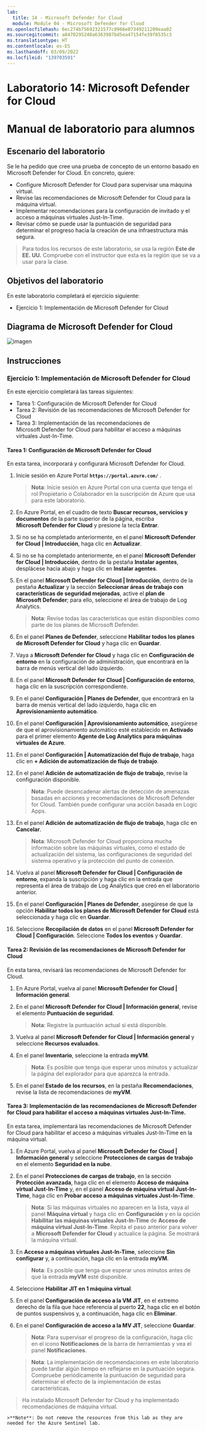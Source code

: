 ```yaml
---
lab:
  title: 14 - Microsoft Defender for Cloud
  module: Module 04 - Microsoft Defender for Cloud
ms.openlocfilehash: 6ec274b75692321577c8966e07349211209eaa02
ms.sourcegitcommit: a8470295248a6363987bd5ea47154fe39f8535c3
ms.translationtype: HT
ms.contentlocale: es-ES
ms.lasthandoff: 03/09/2022
ms.locfileid: "139703591"
---
```

# <a name="lab-14-microsoft-defender-for-cloud"></a>Laboratorio 14: Microsoft Defender for Cloud
# <a name="student-lab-manual"></a>Manual de laboratorio para alumnos

## <a name="lab-scenario"></a>Escenario del laboratorio

Se le ha pedido que cree una prueba de concepto de un entorno basado en Microsoft Defender for Cloud. En concreto, quiere:

- Configure Microsoft Defender for Cloud para supervisar una máquina virtual.
- Revise las recomendaciones de Microsoft Defender for Cloud para la máquina virtual.
- Implementar recomendaciones para la configuración de invitado y el acceso a máquinas virtuales Just-In-Time. 
- Revisar cómo se puede usar la puntuación de seguridad para determinar el progreso hacia la creación de una infraestructura más segura.

> Para todos los recursos de este laboratorio, se usa la región **Este de EE. UU.** Compruebe con el instructor que esta es la región que se va a usar para la clase. 

## <a name="lab-objectives"></a>Objetivos del laboratorio

En este laboratorio completará el ejercicio siguiente:

- Ejercicio 1: Implementación de Microsoft Defender for Cloud

## <a name="microsoft-defender-for-cloud-diagram"></a>Diagrama de Microsoft Defender for Cloud

![imagen](https://user-images.githubusercontent.com/91347931/157537800-94a64b6e-026c-41b2-970e-f8554ce1e0ab.png)

## <a name="instructions"></a>Instrucciones

### <a name="exercise-1-implement-microsoft-defender-for-cloud"></a>Ejercicio 1: Implementación de Microsoft Defender for Cloud

En este ejercicio completará las tareas siguientes:

- Tarea 1: Configuración de Microsoft Defender for Cloud
- Tarea 2: Revisión de las recomendaciones de Microsoft Defender for Cloud
- Tarea 3: Implementación de las recomendaciones de Microsoft Defender for Cloud para habilitar el acceso a máquinas virtuales Just-In-Time.

#### <a name="task-1-configure-microsoft-defender-for-cloud"></a>Tarea 1: Configuración de Microsoft Defender for Cloud

En esta tarea, incorporará y configurará Microsoft Defender for Cloud.

1. Inicie sesión en Azure Portal **`https://portal.azure.com/`** .

    >**Nota**: Inicie sesión en Azure Portal con una cuenta que tenga el rol Propietario o Colaborador en la suscripción de Azure que usa para este laboratorio.

2. En Azure Portal, en el cuadro de texto **Buscar recursos, servicios y documentos** de la parte superior de la página, escriba **Microsoft Defender for Cloud** y presione la tecla **Entrar**.

3. Si no se ha completado anteriormente, en el panel **Microsoft Defender for Cloud \| Introducción**, haga clic en **Actualizar**.
     
4. Si no se ha completado anteriormente, en el panel **Microsoft Defender for Cloud \| Introducción**, dentro de la pestaña **Instalar agentes**, desplácese hacia abajo y haga clic en **Instalar agentes**.

5. En el panel **Microsoft Defender for Cloud \| Introducción**, dentro de la pestaña **Actualizar** y la sección **Seleccionar áreas de trabajo con características de seguridad mejoradas**, active el **plan de Microsoft Defender**; para ello, seleccione el área de trabajo de Log Analytics. 

    >**Nota**: Revise todas las características que están disponibles como parte de los planes de Microsoft Defender. 

6. En el panel **Planes de Defender**, seleccione **Habilitar todos los planes de Microsoft Defender for Cloud** y haga clic en **Guardar**.

7. Vaya a **Microsoft Defender for Cloud** y haga clic en **Configuración de entorno** en la configuración de administración, que encontrará en la barra de menús vertical del lado izquierdo.

8. En el panel **Microsoft Defender for Cloud | Configuración de entorno**, haga clic en la suscripción correspondiente. 

9. En el panel **Configuración | Planes de Defender**, que encontrará en la barra de menús vertical del lado izquierdo, haga clic en **Aprovisionamiento automático**.

10. En el panel **Configuración | Aprovisionamiento automático**, asegúrese de que el aprovisionamiento automático esté establecido en **Activado** para el primer elemento **Agente de Log Analytics para máquinas virtuales de Azure**.

11. En el panel **Configuración \| Automatización del flujo de trabajo**, haga clic en **+ Adición de automatización de flujo de trabajo**.

12. En el panel **Adición de automatización de flujo de trabajo**, revise la configuración disponible. 

    >**Nota**: Puede desencadenar alertas de detección de amenazas basadas en acciones y recomendaciones de Microsoft Defender for Cloud. También puede configurar una acción basada en Logic Apps. 

13. En el panel **Adición de automatización de flujo de trabajo**, haga clic en **Cancelar**.

    >**Nota**: Microsoft Defender for Cloud proporciona mucha información sobre las máquinas virtuales, como el estado de actualización del sistema, las configuraciones de seguridad del sistema operativo y la protección del punto de conexión.

14. Vuelva al panel **Microsoft Defender for Cloud \| Configuración de entorno**, expanda la suscripción y haga clic en la entrada que representa el área de trabajo de Log Analytics que creó en el laboratorio anterior.

15. En el panel **Configuración \| Planes de Defender**, asegúrese de que la opción **Habilitar todos los planes de Microsoft Defender for Cloud** está seleccionada y haga clic en **Guardar**.

16. Seleccione **Recopilación de datos** en el panel **Microsoft Defender for Cloud \| Configuración**. Seleccione **Todos los eventos** y **Guardar**.


#### <a name="task-2-review-the-microsoft-defender-for-cloud-recommendation"></a>Tarea 2: Revisión de las recomendaciones de Microsoft Defender for Cloud

En esta tarea, revisará las recomendaciones de Microsoft Defender for Cloud. 

1. En Azure Portal, vuelva al panel **Microsoft Defender for Cloud \| Información general**. 

2. En el panel **Microsoft Defender for Cloud \| Información general**, revise el elemento **Puntuación de seguridad**.

    >**Nota**: Registre la puntuación actual si está disponible.

3. Vuelva al panel **Microsoft Defender for Cloud \| Información general** y seleccione **Recursos evaluados**.

4. En el panel **Inventario**, seleccione la entrada **myVM**.

    >**Nota**: Es posible que tenga que esperar unos minutos y actualizar la página del explorador para que aparezca la entrada.
    
5. En el panel **Estado de los recursos**, en la pestaña **Recomendaciones**, revise la lista de recomendaciones de **myVM**.


#### <a name="task-3-implement-the-microsoft-defender-for-cloud-recommendation-to-enable-just-in-time-vm-access"></a>Tarea 3: Implementación de las recomendaciones de Microsoft Defender for Cloud para habilitar el acceso a máquinas virtuales Just-In-Time.

En esta tarea, implementará las recomendaciones de Microsoft Defender for Cloud para habilitar el acceso a máquinas virtuales Just-In-Time en la máquina virtual. 

1. En Azure Portal, vuelva al panel **Microsoft Defender for Cloud \| Información general** y seleccione **Protecciones de cargas de trabajo** en el elemento **Seguridad en la nube**.

2. En el panel **Protecciones de cargas de trabajo**, en la sección **Protección avanzada**, haga clic en el elemento **Acceso de máquina virtual Just-In-Time** y, en el panel **Acceso de máquina virtual Just-In-Time**, haga clic en **Probar acceso a máquinas virtuales Just-In-Time**.

    >**Nota**: Si las máquinas virtuales no aparecen en la lista, vaya al panel **Máquina virtual** y haga clic en **Configuración** y en la opción **Habilitar las máquinas virtuales Just-In-Time** de **Acceso de máquina virtual Just-In-Time**. Repita el paso anterior para volver a **Microsoft Defender for Cloud** y actualice la página. Se mostrará la máquina virtual.

3. En **Acceso a máquinas virtuales Just-In-Time**, seleccione **Sin configurar** y, a continuación, haga clic en la entrada **myVM**.

    >**Nota**: Es posible que tenga que esperar unos minutos antes de que la entrada **myVM** esté disponible.

4. Seleccione **Habilitar JIT en 1 máquina virtual**.

5. En el panel **Configuración de acceso a la VM JIT**, en el extremo derecho de la fila que hace referencia al puerto **22**, haga clic en el botón de puntos suspensivos y, a continuación, haga clic en **Eliminar**.

6. En el panel **Configuración de acceso a la MV JIT**, seleccione **Guardar**.

    >**Nota**: Para supervisar el progreso de la configuración, haga clic en el icono **Notificaciones** de la barra de herramientas y vea el panel **Notificaciones**. 

    >**Nota**: La implementación de recomendaciones en este laboratorio puede tardar algún tiempo en reflejarse en la puntuación segura. Compruebe periódicamente la puntuación de seguridad para determinar el efecto de la implementación de estas características. 

> Ha instalado Microsoft Defender for Cloud y ha implementado recomendaciones de máquina virtual. 

    >**Note**: Do not remove the resources from this lab as they are needed for the Azure Sentinel lab.
